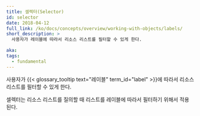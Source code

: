 ```yaml
---
title: 셀렉터(Selector)
id: selector
date: 2018-04-12
full_link: /ko/docs/concepts/overview/working-with-objects/labels/
short_description: >
  사용자가 레이블에 따라서 리소스 리스트를 필터할 수 있게 한다.

aka:
tags:
  - fundamental
---
```


사용자가 {{< glossary_tooltip text="레이블" term_id="label" >}}에 따라서 리소스
리스트를 필터할 수 있게 한다.

<!--more-->

셀렉터는 리소스 리스트를 질의할 때 리스트를 레이블에 따라서 필터하기 위해서 적용
된다.

